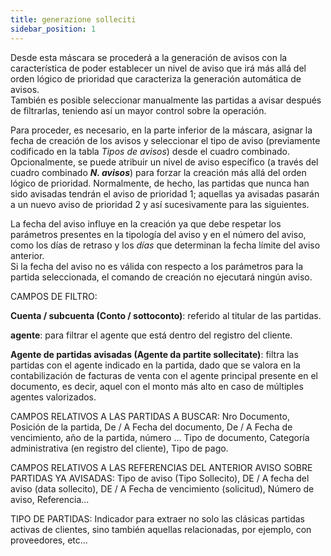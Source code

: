 ```yaml
---
title: generazione solleciti
sidebar_position: 1
---
```


Desde esta máscara se procederá a la generación de avisos con la característica de poder establecer un nivel de aviso que irá más allá del orden lógico de prioridad que caracteriza la generación automática de avisos.  
También es posible seleccionar manualmente las partidas a avisar después de filtrarlas, teniendo así un mayor control sobre la operación.

Para proceder, es necesario, en la parte inferior de la máscara, asignar la fecha de creación de los avisos y seleccionar el tipo de aviso (previamente codificado en la tabla *Tipos de avisos*) desde el cuadro combinado.  
Opcionalmente, se puede atribuir un nivel de aviso específico (a través del cuadro combinado ***N. avisos***) para forzar la creación más allá del orden lógico de prioridad. Normalmente, de hecho, las partidas que nunca han sido avisadas tendrán el aviso de prioridad 1; aquellas ya avisadas pasarán a un nuevo aviso de prioridad 2 y así sucesivamente para las siguientes.

La fecha del aviso influye en la creación ya que debe respetar los parámetros presentes en la tipología del aviso y en el número del aviso, como los días de retraso y los *días* que determinan la fecha límite del aviso anterior.  
Si la fecha del aviso no es válida con respecto a los parámetros para la partida seleccionada, el comando de creación no ejecutará ningún aviso.

CAMPOS DE FILTRO:

**Cuenta / subcuenta (Conto / sottoconto)**: referido al titular de las partidas.

**agente**: para filtrar el agente que está dentro del registro del cliente.

**Agente de partidas avisadas (Agente da partite sollecitate)**: filtra las partidas con el agente indicado en la partida, dado que se valora en la contabilización de facturas de venta con el agente principal presente en el documento, es decir, aquel con el monto más alto en caso de múltiples agentes valorizados.

CAMPOS RELATIVOS A LAS PARTIDAS A BUSCAR:
Nro Documento, Posición de la partida, De / A Fecha del documento, De / A Fecha de vencimiento, año de la partida, número ... Tipo de documento, Categoría administrativa (en registro del cliente), Tipo de pago.

CAMPOS RELATIVOS A LAS REFERENCIAS DEL ANTERIOR AVISO SOBRE PARTIDAS YA AVISADAS:
Tipo de aviso (Tipo Sollecito), DE / A fecha del aviso (data sollecito), DE / A Fecha de vencimiento (solicitud), Número de aviso, Referencia...

TIPO DE PARTIDAS: Indicador para extraer no solo las clásicas partidas activas de clientes, sino también aquellas relacionadas, por ejemplo, con proveedores, etc...